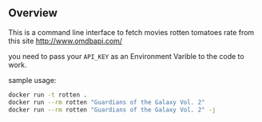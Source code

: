 ## Overview
This is a command line interface to fetch movies rotten tomatoes rate from this site http://www.omdbapi.com/ 

you need to pass your `API_KEY` as an Environment Varible to the code to work.

sample usage:
```bash
docker run -t rotten .
docker run --rm rotten "Guardians of the Galaxy Vol. 2"
docker run --rm rotten "Guardians of the Galaxy Vol. 2" -j
```

